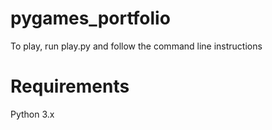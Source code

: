 # pygames_portfolio

To play, run play.py and follow the command line instructions

# Requirements

Python 3.x
